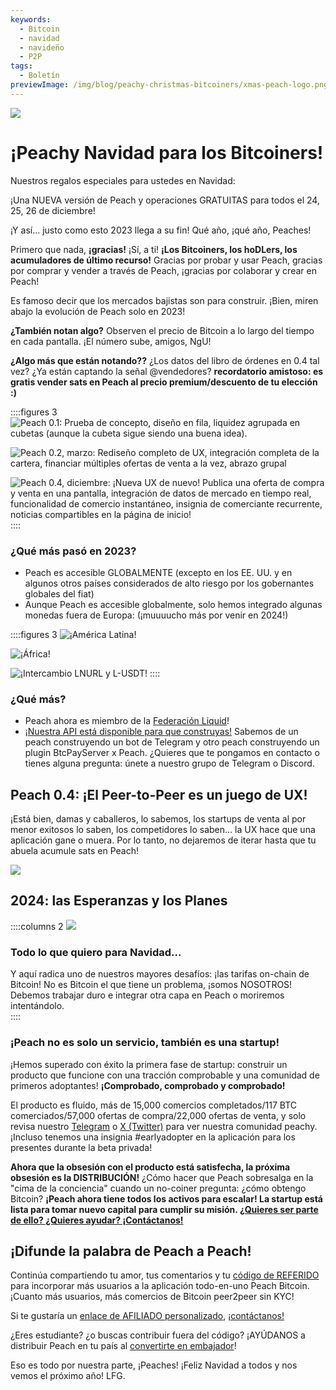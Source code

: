 ```yaml
---
keywords:
  - Bitcoin
  - navidad
  - navideño
  - P2P
tags:
  - Boletín
previewImage: /img/blog/peachy-christmas-bitcoiners/xmas-peach-logo.png
---
```


![](/img/blog/peachy-christmas-bitcoiners/xmas-peach-logo.png)

# ¡Peachy Navidad para los Bitcoiners!

Nuestros regalos especiales para ustedes en Navidad:

¡Una NUEVA versión de Peach y operaciones GRATUITAS para todos el 24, 25, 26 de diciembre!

¡Y así... justo como esto 2023 llega a su fin! Qué año, ¡qué año, Peaches!

Primero que nada, **¡gracias!** ¡Sí, a ti! **¡Los Bitcoiners, los hoDLers, los acumuladores de último recurso!** Gracias por probar y usar Peach, gracias por comprar y vender a través de Peach, ¡gracias por colaborar y crear en Peach!

Es famoso decir que los mercados bajistas son para construir. ¡Bien, miren abajo la evolución de Peach solo en 2023!

**¿También notan algo?** Observen el precio de Bitcoin a lo largo del tiempo en cada pantalla. ¡El número sube, amigos, NgU!

**¿Algo más que están notando??** ¿Los datos del libro de órdenes en 0.4 tal vez? ¿Ya están captando la señal @vendedores? **recordatorio amistoso: es gratis vender sats en Peach al precio premium/descuento de tu elección :)**

::::figures 3
![Peach 0.1: Prueba de concepto, diseño en fila, liquidez agrupada en cubetas (aunque la cubeta sigue siendo una buena idea).](/img/blog/peachy-christmas-bitcoiners/peach-0-1.png)

![Peach 0.2, marzo: Rediseño completo de UX, integración completa de la cartera, financiar múltiples ofertas de venta a la vez, abrazo grupal](/img/blog/peachy-christmas-bitcoiners/peach-0-2.jpeg)

![Peach 0.4, diciembre: ¡Nueva UX de nuevo! Publica una oferta de compra y venta en una pantalla, integración de datos de mercado en tiempo real, funcionalidad de comercio instantáneo, insignia de comerciante recurrente, noticias compartibles en la página de inicio!](/img/blog/peachy-christmas-bitcoiners/peach-0-4.jpeg)
::::

### ¿Qué más pasó en 2023?

- Peach es accesible GLOBALMENTE (excepto en los EE. UU. y en algunos otros países considerados de alto riesgo por los gobernantes globales del fiat)
- Aunque Peach es accesible globalmente, solo hemos integrado algunas monedas fuera de Europa: (¡muuuucho más por venir en 2024!)

::::figures 3
![¡América Latina!](/img/blog/peachy-christmas-bitcoiners/peach-latam.jpeg)

![¡África!](/img/blog/peachy-christmas-bitcoiners/peach-africa.jpeg)

![¡Intercambio LNURL y L-USDT!](/img/blog/peachy-christmas-bitcoiners/peach-swaps.jpeg)
::::

### ¿Qué más?

- Peach ahora es miembro de la [Federación Liquid](https://twitter.com/peachbitcoin/status/1735144113467482500)!
- [¡Nuestra API está disponible para que construyas!](https://docs.peachbitcoin.com/#introduction) Sabemos de un peach construyendo un bot de Telegram y otro peach construyendo un plugin BtcPayServer x Peach. ¿Quieres que te pongamos en contacto o tienes alguna pregunta: únete a nuestro grupo de Telegram o Discord.

## Peach 0.4: ¡El Peer-to-Peer es un juego de UX!

¡Está bien, damas y caballeros, lo sabemos, los startups de venta al por menor exitosos lo saben, los competidores lo saben... la UX hace que una aplicación gane o muera. Por lo tanto, no dejaremos de iterar hasta que tu abuela acumule sats en Peach!

[![](/img/blog/peachy-christmas-bitcoiners/youtube-preview.png)](https://www.youtube.com/watch?v=ltqPTBjvX88)



## 2024: las Esperanzas y los Planes

::::columns 2
![](/img/blog/peachy-christmas-bitcoiners/all-i-want-for-christmas.png)

<div>
    <h3>Todo lo que quiero para Navidad...</h3>
    Y aquí radica uno de nuestros mayores desafíos: ¡las tarifas on-chain de Bitcoin! No es Bitcoin el que tiene un problema, ¡somos NOSOTROS! 
    Debemos trabajar duro e integrar otra capa en Peach o moriremos intentándolo.
</div>
::::

### ¡Peach no es solo un servicio, también es una startup!

¡Hemos superado con éxito la primera fase de startup: construir un producto que funcione con una tracción comprobable y una comunidad de primeros adoptantes! **¡Comprobado, comprobado y comprobado!**

El producto es fluido, más de 15,000 comercios completados/117 BTC comerciados/57,000 ofertas de compra/22,000 ofertas de venta, y solo revisa nuestro [Telegram](https://t.me/peachtopeach) o [X (Twitter)](https://twitter.com/peachbitcoin) para ver nuestra comunidad peachy. ¡Incluso tenemos una insignia #earlyadopter en la aplicación para los presentes durante la beta privada!

**Ahora que la obsesión con el producto está satisfecha, la próxima obsesión es la DISTRIBUCIÓN!** ¿Cómo hacer que Peach sobresalga en la "cima de la conciencia" cuando un no-coiner pregunta: ¿cómo obtengo Bitcoin?
**¡Peach ahora tiene todos los activos para escalar! La startup está lista para tomar nuevo capital para cumplir su misión. [¿Quieres ser parte de ello? ¿Quieres ayudar? ¡Contáctanos!](mailto:hello@peachbitcoin.com?subject=Scaling%20Peach)**

## ¡Difunde la palabra de Peach a Peach!

Continúa compartiendo tu amor, tus comentarios y tu [código de REFERIDO](https://peachbitcoin.com/es/new-users/) para incorporar más usuarios a la aplicación todo-en-uno Peach Bitcoin. ¡Cuanto más usuarios, más comercios de Bitcoin peer2peer sin KYC!

Si te gustaría un [enlace de AFILIADO personalizado](https://peachbitcoin.com/es/for-businesses/), [¡contáctanos!](mailto:hello@peachbitcoin.com?subject=I'd%20like%20to%20become%20an%20affiliate!&body=Hi,%0AHere%20is%20my%20PeachID:%20)

¿Eres estudiante? ¿o buscas contribuir fuera del código? ¡AYÚDANOS a distribuir Peach en tu país al [convertirte en embajador](https://peachbitcoin.com/es/join-us/)!

Eso es todo por nuestra parte, ¡Peaches!
¡Feliz Navidad a todos y nos vemos el próximo año!
LFG.
